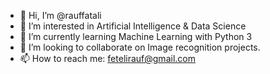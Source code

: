 - 👋 Hi, I’m @rauffatali
- 👀 I’m interested in Artificial Intelligence & Data Science
- 🌱 I’m currently learning Machine Learning with Python 3
- 💞️ I’m looking to collaborate on Image recognition projects.
- 📫 How to reach me: fetelirauf@gmail.com

<!---
rauffatali/rauffatali is a ✨ special ✨ repository because its `README.md` (this file) appears on your GitHub profile.
You can click the Preview link to take a look at your changes.
--->

